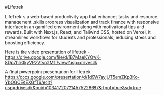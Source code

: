 #Lifetrek

LifeTrek is a web-based productivity app that enhances tasks and resource management ,skills  progress visualization and track finance with responsive interface in an gamified environment along with motivational tips and rewards. Built with Next.js, React, and Tailwind CSS, hosted on Vercel, it streamlines workflows for students and professionals, reducing stress and boosting efficiency.

Here is the video presentation of lifetrek - https://drive.google.com/file/d/1B7MaeKYQwK-8Dp7hlrOkyVPzVfvoGM1I/view?usp=drivesdk

A final powerpoint presentation for lifetrek - https://docs.google.com/presentation/d/1d9W7ayjUT5emZKp3Ko-YbOGCEKEXGfT6/edit?usp=drivesdk&ouid=103417207214575228687&rtpof=true&sd=true
